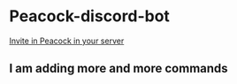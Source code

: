 # Peacock-discord-bot

[Invite in Peacock in your server](https://discord.com/api/oauth2/authorize?client_id=784306314086973500&scope=bot)

## I am adding more and more commands
